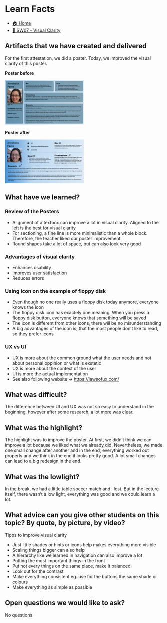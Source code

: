 # Learn Facts

- [🏠 Home](../index.md)
- [🔎 SW07 - Visual Clarity](../SW07%20-%20Visual%20Clarity.md)


## Artifacts that we have created and delivered

For the first attestation, we did a poster. Today, we improved the visual clarity of this poster.

**Poster before**

<img src="../Images/sw07/sw07_4.png" alt="sw07_4.png" style="width:50%; height:auto;">


**Poster after**

<img src="../Images/sw07/sw07_2.png" alt="image.png" style="width:50%; height:auto;">


## What have we learned?

### Review of the Posters

- Alignment of a textbox can improve a lot in visual clarity. Aligned to the left is the best for visual clarity
- For sectioning, a fine line is more minimalistic than a whole block. Therefore, the teacher liked our poster improvement
- Round shapes take a lot of space, but can also look very good

### Advantages of visual clarity

- Enhances usability
- Improves user satisfaction
- Reduces errors

### Using icon on the example of floppy disk

- Even though no one really uses a floppy disk today anymore, everyone knows the icon
- The floppy disk icon has exactely one meaning. When you press a floppy disk button, everyone knows that something will be saved
- The icon is different from other icons, there will be no misunderstanding
- A big advantages of the icon is, that the most people don’t like to read, so they prefer icons

### UX vs UI

- UX is more about the common ground what the user needs and not about personal oppinion or what is exstetic
- UX is more about the context of the user
- UI is more the actual implementation
- See also following website → https://lawsofux.com/

## What was difficult?

The difference between UI and UX was not so easy to understand in the beginning, however after some research, a lot more was clear.

## What was the highlight?

The highlight was to improve the poster. At first, we didn’t think we can improve a lot because we liked what we already did. Nevertheless, we made one small change after another and in the end, everything worked out properly and we think in the end it looks pretty good. A lot small changes can lead to a big redesign in the end.

## What was the lowlight?

In the break, we had a little table soccer match and i lost. But in the lecture itself, there wasn’t a low light, everything was good and we could learn a lot.

## What advice can you give other students on this topic? By quote, by picture, by video?

Tipps to improve visual clarity

- Just little shades or hints or icons help makes everything more visible
- Scaling things bigger can also help
- A hierarchy like we learned in navigation can also improve a lot
- Putting the most important things in the front
- Put not every things on the same place, make it balanced
- Look out for the contrast
- Make everything consistent eg. use for the buttons the same shade or colours
- Make everything as simple as possible

## Open questions we would like to ask?

No questions